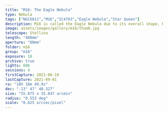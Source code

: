 ```yaml
---
title: "M16: The Eagle Nebula"
type: Nebula
tags: ["NGC6611","M16","IC4703","Eagle Nebula","Star Queen"]
description: M16 is called the Eagle Nebula due to its overall shape, but it's the smoky columns that span lightyears in height that make it famous. The columns are called the Pillars of Creation.
image: assets/images/gallery/m16/thumb.jpg
telescope: Stellina
length: "400mm"
aperture: "80mm"
folder: m16
group: "m16"
exposure: 10
archive: true
lights: 686
sessions: 4
firstCapture: 2021-06-19
lastCapture: 2021-09-01
ra: "18h 18m 49.9s"
dec: "-13° 47' 40.327"
size: "55.875 x 35.847 arcmin"
radius: "0.553 deg"
scale: "0.825 arcsec/pixel"
---
```

